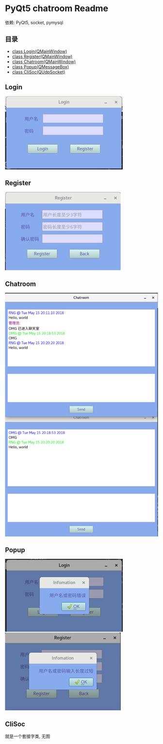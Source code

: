 # PyQt5 chatroom Readme

依赖: PyQt5, socket, pymysql

## 目录

- [class Login(QMainWindow)](#Login)
- [class Register(QMainWindow)](#Register)
- [class Chatroom(QMainWindow)](#Chatroom)
- [class Popup(QMessageBox)](#Popup)
- [class CliSoc(QUdpSocket)](#CliSoc)

## Login

![Login](./images/Login_main.jpg)

## Register

![Register](./images/Register_main.jpg)

## Chatroom

![Chatroom](./images/ChatRoom.jpg)

## Popup

![Popup](./images/Login_PassErr.jpg)
![Popup](./images/Register_TooShort.jpg)

## CliSoc

就是一个套接字类, 无图
